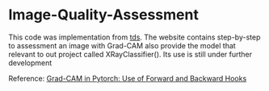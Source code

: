 # Image-Quality-Assessment

This code was implementation from [tds](towardatascience.com). The website contains step-by-step to assessment an image with Grad-CAM also provide the model that relevant to out project called XRayClassifier(). Its use is still under further development

Reference: [Grad-CAM in Pytorch: Use of Forward and Backward Hooks]([url](https://towardsdatascience.com/grad-cam-in-pytorch-use-of-forward-and-backward-hooks-7eba5e38d569))
